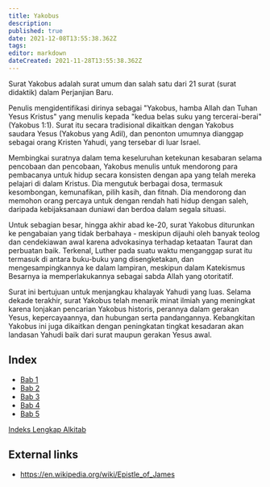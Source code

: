 ```yaml
---
title: Yakobus
description: 
published: true
date: 2021-12-08T13:55:38.362Z
tags: 
editor: markdown
dateCreated: 2021-11-28T13:55:38.362Z
---
```


Surat Yakobus adalah surat umum dan salah satu dari 21 surat (surat didaktik) dalam Perjanjian Baru.

Penulis mengidentifikasi dirinya sebagai "Yakobus, hamba Allah dan Tuhan Yesus Kristus" yang menulis kepada "kedua belas suku yang tercerai-berai" (Yakobus 1:1). Surat itu secara tradisional dikaitkan dengan Yakobus saudara Yesus (Yakobus yang Adil), dan penonton umumnya dianggap sebagai orang Kristen Yahudi, yang tersebar di luar Israel. 

Membingkai suratnya dalam tema keseluruhan ketekunan kesabaran selama pencobaan dan pencobaan, Yakobus menulis untuk mendorong para pembacanya untuk hidup secara konsisten dengan apa yang telah mereka pelajari di dalam Kristus. Dia mengutuk berbagai dosa, termasuk kesombongan, kemunafikan, pilih kasih, dan fitnah. Dia mendorong dan memohon orang percaya untuk dengan rendah hati hidup dengan saleh, daripada kebijaksanaan duniawi dan berdoa dalam segala situasi.

Untuk sebagian besar, hingga akhir abad ke-20, surat Yakobus diturunkan ke pengabaian yang tidak berbahaya - meskipun dijauhi oleh banyak teolog dan cendekiawan awal karena advokasinya terhadap ketaatan Taurat dan perbuatan baik. Terkenal, Luther pada suatu waktu menganggap surat itu termasuk di antara buku-buku yang disengketakan, dan mengesampingkannya ke dalam lampiran, meskipun dalam Katekismus Besarnya ia memperlakukannya sebagai sabda Allah yang otoritatif.

Surat ini bertujuan untuk menjangkau khalayak Yahudi yang luas. Selama dekade terakhir, surat Yakobus telah menarik minat ilmiah yang meningkat karena lonjakan pencarian Yakobus historis, perannya dalam gerakan Yesus, kepercayaannya, dan hubungan serta pandangannya. Kebangkitan Yakobus ini juga dikaitkan dengan peningkatan tingkat kesadaran akan landasan Yahudi baik dari surat maupun gerakan Yesus awal. 

## Index

- [Bab 1](/id/Bible/James/1)
- [Bab 2](/id/Bible/James/2)
- [Bab 3](/id/Bible/James/3)
- [Bab 4](/id/Bible/James/4)
- [Bab 5](/id/Bible/James/5)



[Indeks Lengkap Alkitab](/id/index/bible)


## External links

- https://en.wikipedia.org/wiki/Epistle_of_James